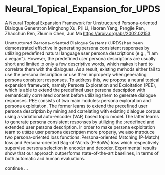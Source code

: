 # Neural_Topical_Expansion_for_UPDS
A Neural Topical Expansion Framework for Unstructured Persona-oriented Dialogue Generation
Minghong Xu, Piji Li, Haoran Yang, Pengjie Ren, Zhaochun Ren, Zhumin Chen, Jun Ma
https://arxiv.org/abs/2002.02153

Unstructured Persona-oriented Dialogue Systems (UPDS) has been demonstrated effective in generating persona consistent responses by utilizing predefined natural language user persona descriptions (e.g., "I am a vegan"). However, the predefined user persona descriptions are usually short and limited to only a few descriptive words, which makes it hard to correlate them with the dialogues. As a result, existing methods either fail to use the persona description or use them improperly when generating persona consistent responses. To address this, we propose a neural topical expansion framework, namely Persona Exploration and Exploitation (PEE), which is able to extend the predefined user persona description with semantically correlated content before utilizing them to generate dialogue responses. PEE consists of two main modules: persona exploration and persona exploitation. The former learns to extend the predefined user persona description by mining and correlating with existing dialogue corpus using a variational auto-encoder (VAE) based topic model. The latter learns to generate persona consistent responses by utilizing the predefined and extended user persona description. In order to make persona exploitation learn to utilize user persona description more properly, we also introduce two persona-oriented loss functions: Persona-oriented Matching (P-Match) loss and Persona-oriented Bag-of-Words (P-BoWs) loss which respectively supervise persona selection in encoder and decoder. Experimental results show that our approach outperforms state-of-the-art baselines, in terms of both automatic and human evaluations.

continue ...
